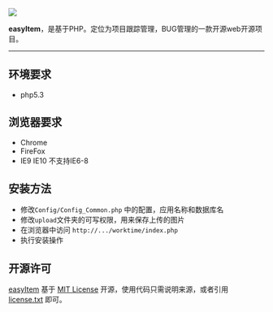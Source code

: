 ![](https://raw.github.com/hoosin/easyItem/master/Static/images/logo.png)

**easyItem**，是基于PHP。定位为项目跟踪管理，BUG管理的一款开源web开源项目。

----------


环境要求
----

 - php5.3


浏览器要求
----------
- Chrome
- FireFox
- IE9 IE10 不支持IE6-8


安装方法
----------
- 修改`Config/Config_Common.php` 中的配置，应用名称和数据库名
- 修改`upload`文件夹的可写权限，用来保存上传的图片
- 在浏览器中访问 `http://.../worktime/index.php`
- 执行安装操作

开源许可
----------
 [easyItem](https://github.com/hoosin/easyItem "easyItem") 基于 [MIT License](http://zh.wikipedia.org/wiki/MIT_License "MIT License") 开源，使用代码只需说明来源，或者引用 [license.txt](http://bigfish.duapp.com/easyBtn.css/license.txt "license.txt")  即可。

